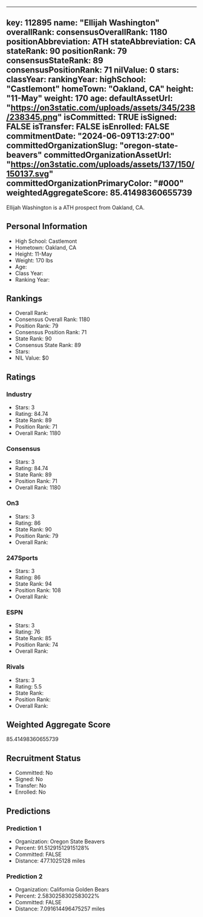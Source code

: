 ---
  key: 112895
  name: "Ellijah Washington"
  overallRank: 
  consensusOverallRank: 1180
  positionAbbreviation: ATH
  stateAbbreviation: CA
  stateRank: 90
  positionRank: 79
  consensusStateRank: 89
  consensusPositionRank: 71
  nilValue: 0
  stars: 
  classYear: 
  rankingYear: 
  highSchool: "Castlemont"
  homeTown: "Oakland, CA"
  height: "11-May"
  weight: 170
  age: 
  defaultAssetUrl: "https://on3static.com/uploads/assets/345/238/238345.png"
  isCommitted: TRUE
  isSigned: FALSE
  isTransfer: FALSE
  isEnrolled: FALSE
  commitmentDate: "2024-06-09T13:27:00"
  committedOrganizationSlug: "oregon-state-beavers"
  committedOrganizationAssetUrl: "https://on3static.com/uploads/assets/137/150/150137.svg"
  committedOrganizationPrimaryColor: "#000"
  weightedAggregateScore: 85.41498360655739
  ---
  
  Ellijah Washington is a ATH prospect from Oakland, CA.
  
  ## Personal Information
  - High School: Castlemont
  - Hometown: Oakland, CA
  - Height: 11-May
  - Weight: 170 lbs
  - Age: 
  - Class Year: 
  - Ranking Year: 
  
  ## Rankings
  - Overall Rank: 
  - Consensus Overall Rank: 1180
  - Position Rank: 79
  - Consensus Position Rank: 71
  - State Rank: 90
  - Consensus State Rank: 89
  - Stars: 
  - NIL Value: $0
  
  ## Ratings
  
  ### Industry
  - Stars: 3
  - Rating: 84.74
  - State Rank: 89
  - Position Rank: 71
  - Overall Rank: 1180
  
  ### Consensus
  - Stars: 3
  - Rating: 84.74
  - State Rank: 89
  - Position Rank: 71
  - Overall Rank: 1180
  
  ### On3
  - Stars: 3
  - Rating: 86
  - State Rank: 90
  - Position Rank: 79
  - Overall Rank: 
  
  ### 247Sports
  - Stars: 3
  - Rating: 86
  - State Rank: 94
  - Position Rank: 108
  - Overall Rank: 
  
  ### ESPN
  - Stars: 3
  - Rating: 76
  - State Rank: 85
  - Position Rank: 74
  - Overall Rank: 
  
  ### Rivals
  - Stars: 3
  - Rating: 5.5
  - State Rank: 
  - Position Rank: 
  - Overall Rank: 
  
  ## Weighted Aggregate Score
  85.41498360655739
  
  ## Recruitment Status
  - Committed: No
  - Signed: No
  - Transfer: No
  - Enrolled: No
  
  
  
  ## Predictions
  
  ### Prediction 1
  - Organization: Oregon State Beavers
  - Percent: 91.51291512915128%
  - Committed: FALSE
  - Distance: 477.1025128 miles
  
  ### Prediction 2
  - Organization: California Golden Bears
  - Percent: 2.5830258302583022%
  - Committed: FALSE
  - Distance: 7.091614496475257 miles
  
